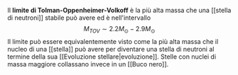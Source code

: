 Il **limite di Tolman-Oppenheimer-Volkoff** è la più alta massa che una [[stella di neutroni]] stabile può avere ed è nell'intervallo
$$M_{TOV}\sim2.2M_{\odot}-2.9M_{\odot}$$
Il limite può essere equivalentemente visto come la più alta massa che il nucleo di una [[stella]] può avere per diventare una stella di neutroni al termine della sua [[Evoluzione stellare|evoluzione]]. Stelle con nuclei di massa maggiore collassano invece in un [[Buco nero]].